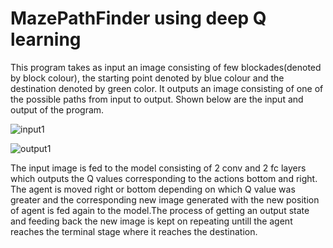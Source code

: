# MazePathFinder using deep Q learning
This program takes as input an image consisting of few blockades(denoted by block colour), the starting point denoted by blue colour and the destination denoted by green color. It outputs an image consisting of one of the possible paths from input to output. 
Shown below are the input and output of the program.

![input1](https://cloud.githubusercontent.com/assets/12389081/21818909/99b5d194-d78f-11e6-9c10-f43cdb3feffe.png)

![output1](https://cloud.githubusercontent.com/assets/12389081/21818953/bff805ca-d78f-11e6-8f65-8670cde0e9b5.png)

The input image is fed to the model consisting of 2 conv and 2 fc layers which outputs the Q values corresponding to the actions bottom and right. The agent is moved right or bottom depending on which Q value was greater and the corresponding new image generated with the new position of agent is fed again to the model.The process of getting an output state and feeding back the new image is kept on repeating untill the agent reaches the terminal stage where it reaches the destination.


